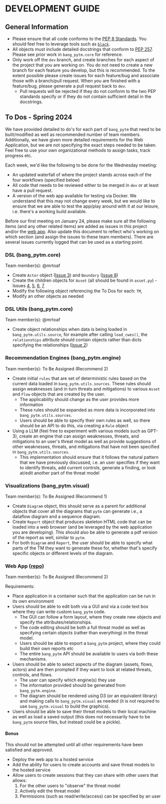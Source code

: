 # DEVELOPMENT GUIDE 

## General Information
- Please ensure that all code conforms to the [PEP 8 Standards](https://peps.python.org/pep-0008/). You should feel free to leverage tools such as [`black`](https://github.com/psf/black).
- All objects must include detailed docstrings that conform to [PEP 257](https://peps.python.org/pep-0257/). Please see prior work in `bang_pytm.core` for reference. 
- Only work off the `dev` branch, and create branches for each aspect of the project that you are working on. You do not need to create a new branch for each feature you develop, but this is recommended. To the extent possible please create issues for each feature/bug and associate those with a branch/pull request. When you are finished with a feature/bug, please generate a pull request back to `dev`. 
    - Pull requests will be rejected if they do not conform to the two PEP standards specify or if they do not contain sufficient detail in the docstrings.

## To Dos - Spring 2024

We have provided detailed to do's for each part of `bang_pytm` that need to be built/modified as well as recommended number of team members. Additionally, we have given more detailed requirements for the Web Application, but we are not specifying the exact steps needed to be taken. Feel free to use your own organizational methods to assign tasks, track progress etc. 

Each week, we'd like the following to be done for the Wednesday meeting:
- An updated waterfall of where the project stands across each of the four workflows (specified below)
- All code that needs to be reviewed either to be merged in `dev` or at least have a pull request.
- A version of the web app available for testing via Docker. We understand that this may not change every week, but we would like to ensure that we are able to test the app/play around with it at our leisure, i.e. there's a working build available.

Before our first meeting on January 24, please make sure all the following items (and any other related items) are added as issues in this project and/or the [web app](https://github.com/mirarj/nltm_tool). Also update this document to reflect who's working on which section (and assign the issues to these team members). There are several issues currently logged that can be used as a starting point. 

### DSL (bang_pytm.core)
Team member(s): @mrtoaf

- Create `Actor` object ([Issue 3](https://github.com/ZenW00kie/bang_pytm/issues/3)) and `Boundary` ([Issue 8](https://github.com/ZenW00kie/bang_pytm/issues/8))
- Create the children objects for `Asset` (all should be found in `asset.py`) - Issues [4](https://github.com/ZenW00kie/bang_pytm/issues/4), [5](https://github.com/ZenW00kie/bang_pytm/issues/5), [6](https://github.com/ZenW00kie/bang_pytm/issues/6), [7](https://github.com/ZenW00kie/bang_pytm/issues/7)
- Modify the following object referencing the To Dos for each: `TM`, 
- Modify an other objects as needed

### DSL Utils (bang_pytm.core)
Team member(s): @mrtoaf

- Create object relationships when data is being loaded in `bang_pytm.utils.source`, for example after calling `load_cwes()`, the `relationships` attribute should contain objects rather than dicts specifying the relationships ([Issue 2](https://github.com/ZenW00kie/bang_pytm/issues/2))

### Recommendation Engines (bang_pytm.engine)
Team member(s): To Be Assigned (Recommend 2)

- Create initial `rules` that are set of deterministic rules based on the current data loaded in `bang_pytm.utils.sources`. These rules should assign 
weaknesses (and in turn threats and mitigations) to various `Asset` and `Flow` objects that are created by the user. 
    - The applicability should change as the user provides more information
    - These rules should be expanded as more data is incorporated into `bang_pytm.utils.sources`.
    - Users should be able to specify their own rules as well, so there should be an API to do this, via creating a `Rule` object
- Using a LLM (feel free to experiment with various models such as GPT-3), create an engine that can assign weaknesses, threats, and mitigations to an user's threat model as well as provide suggestions of other weaknesses, threats, and mitigations that have not been specified in `bang_pytm.utils.sources`.
    - This implementation should ensure that it follows the natural pattern that we have previously discussed, i.e. an user specifies if they want to identify threats, add current controls, generate a finding, or look at/edit another part of the threat model

### Visualizations (bang_pytm.visual)
Team member(s): To Be Assigned (Recommend 1)

- Create `Diagram` object, this should serve as a parent for additional objects that cover all the diagrams that `pytm` can generate i.e., a dataflow diagram and a sequence diagram. 
- Create `Report` object that produces skeleton HTML code that can be loaded into a web browser (and be leveraged by the web application you are developing). This should also be able to generate a pdf version of the report as well, similar to `pytm`.
- For both `Diagram` and `Report`, the user should be able to specify what parts of the TM they want to generate these for, whether that's specify specific objects or different levels of the diagram. 

### Web App ([repo](https://github.com/mirarj/nltm_tool))
Team member(s): To Be Assigned (Recommend 2)

Requirements:
- Place application in a container such that the application can be run in its own environment
- Users should be able to edit both via a GUI and via a code text box where they can write custom `bang_pytm` code. 
    - The GUI can follow a form layout, where they create new objects and specify the attributes/relationships.
    - The code editing should be both a full threat model as well as specifying certain objects (rather than everything) in the threat model.
    - Users should be able to export a `bang_pytm` project, where they could build their own reports etc
    - The entire `bang_pytm` API should be available to users via both these mechanisms.
- Users should be able to select aspects of the diagram (assets, flows, actors) and are then prompted if they want to look at related threats, controls, and flows. 
    - The user can specify which engine(s) they use
    - The information provided should be generated from `bang_pytm.engine`.
    - The diagram should be rendered using D3 (or an equivalent library) and making calls to `bang_pytm.visual` as needed (it is not required to use `bang_pytm.visual` to build the graphics). 
- Users should be able to save their threat models to their local machine as well as load a saved output (this does not necessarily have to be `bang_pytm` source files, but instead could be a pickle). 


#### Bonus
This should not be attempted until all other requirements have been satisfied and approved.

- Deploy the web app to a hosted service
- Add the ability for users to create accounts and save threat models to the hosted service
- Allow users to create sessions that they can share with other users that allows:
    1. For the other users to "observe" the threat model
    2. Actively edit the threat model
    3. Permissions (such as read/write/access) can be specified by an user